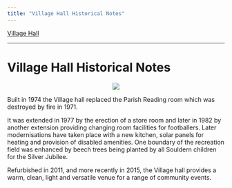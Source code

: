 ```yaml
---
title: "Village Hall Historical Notes"
---
```



[Village Hall](/village-hall)

----

# Village Hall Historical Notes


<div style="display:block;text-align:center;margin-right:auto;margin-left:auto"><a href="https://picasaweb.google.com/111338960776702858271/SouldernWebsite#6199686989379184258" imageanchor="1"><img border="0" src="https://lh3.googleusercontent.com/-4js3sqRyBTU/Vgm2eDCOpoI/AAAAAAAABjc/xiodQrsyZwI/s400/1114.JPG" /></a></div>


Built in 1974 the Village hall replaced the Parish Reading room which
was destroyed by fire in 1971.

It was extended in 1977 by the erection of a store room and later in
1982 by another extension providing changing room facilities for
footballers. Later modernisations have taken place with a new kitchen,
solar panels for heating and provision of disabled amenities.  One
boundary of the recreation field was enhanced by beech trees being
planted by all Souldern children for the Silver Jubilee.

Refurbished in 2011, and more recently in 2015, the Village hall provides a warm, clean, light and versatile venue for a range of community events.
